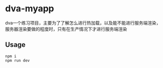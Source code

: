 # dva-myapp
dva一个练习项目，主要为了了解怎么进行热加载，以及能不能进行服务端渲染，服务器渲染要做的程度时，只有在生产情况下才进行服务端渲染

## Usage

```
npm i
npm run dev
```

